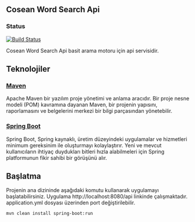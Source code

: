 
## Cosean Word Search Api

### Status
[![Build Status](https://travis-ci.org/muslumszgn/CoseanWordSearchApi.svg?branch=master)](https://travis-ci.org/muslumszgn/CoseanWordSearchApi)

Cosean Word Search Api basit arama motoru için api servisidir. 

## Teknolojiler

### [Maven](https://maven.apache.org/)

Apache Maven bir yazılım proje yönetimi ve anlama aracıdır. Bir proje nesne modeli (POM) kavramına dayanan Maven, bir projenin yapısını, raporlamasını ve belgelerini merkezi bir bilgi parçasından yönetebilir.

### [Spring Boot](https://github.com/spring-projects/spring-boot)

Spring Boot, Spring kaynaklı, üretim düzeyindeki uygulamalar ve hizmetleri minimum gereksinim ile oluşturmayı kolaylaştırır. Yeni ve mevcut kullanıcıların ihtiyaç duydukları bitleri hızla alabilmeleri için Spring platformunun fikir sahibi bir görüşünü alır.

## Başlatma

Projenin ana dizininde aşağıdaki komutu kullanarak uygulamayı başlatabilirsiniz. 
Uygulama http://localhost:8080/api linkinde çalışmaktadır. application.yml dosyası üzerinden port değiştirilebilir.

```
mvn clean install spring-boot:run
```
